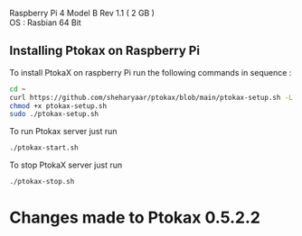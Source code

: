 Raspberry Pi 4 Model B Rev 1.1 ( 2 GB ) \
OS : Rasbian 64 Bit

## Installing Ptokax on Raspberry Pi

To install PtokaX on raspberry Pi run the following commands in sequence :
```bash
cd ~
curl https://github.com/sheharyaar/ptokax/blob/main/ptokax-setup.sh -L -o ptokax-setup.sh
chmod +x ptokax-setup.sh
sudo ./ptokax-setup.sh
```

To run Ptokax server just run
```bash
./ptokax-start.sh
```

To stop PtokaX server just run
```bash
./ptokax-stop.sh
```

# Changes made to Ptokax 0.5.2.2


